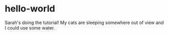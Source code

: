 # hello-world
Sarah's doing the tutorial!
My cats are sleeping somewhere out of view and I could use some water.
